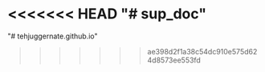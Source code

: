 <<<<<<< HEAD
"# sup_doc" 
=======
"# tehjuggernate.github.io" 
>>>>>>> ae398d2f1a38c54dc910e575d624d8573ee553fd
